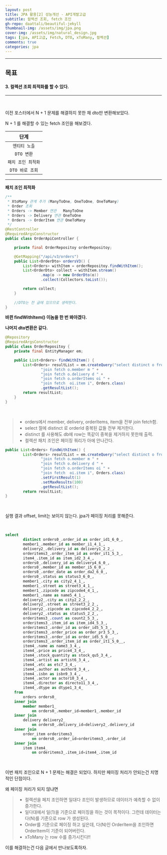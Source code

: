 ```yaml
---
layout: post
title: JPA 활용[2] 성능개선 - API개발고급
subtitle: 컬렉션 조회, fetch 조인
gh-repo: daattali/beautiful-jekyll
thumbnail-img: /assets/img/jpa.png
cover-img: /assets/img/natural_design.jpg
tags: [jpa, API고급, Fetch, DTO, xToMany, 컬렉션]
comments: true
categories: jpa
---
```


___
## 목표

#### 3. 컬렉션 조회 최적화를 할 수 있다.
___

<br/>

이전 포스터에서 N + 1 문제를 해결하지 못한 채 dto만 변환해보았다.

N + 1 를 해결할 수 있는 fetch 조인을 해보겠다.

| 단계 |
|:---:|
| `엔티티 노출` |
| `DTO 변환` |
| `패치 조인 최적화` |
| `DTO 바로 조회` |

___

__패치 조인 최적화__

~~~java
/**
 * XtoMany 관계 추가 (ManyToOne, OneToOne, OneToMany)
 * Order 조회
 * Orders -> Member 연관   ManyToOne
 * Orders -> Delivery 연관 OneToOne
 * Orders -> OrderItem 연관 OneToMany
 */
@RestController
@RequiredArgsConstructor
public class OrderApiController {

    private final OrderRepositoy orderRepositoy;

    @GetMapping("/api/v3/orders")
    public List<OrderDto> ordersV3() {
        List<Orders> withItem = orderRepositoy.findWithItem();
        List<OrderDto> collect = withItem.stream()
                .map(o -> new OrderDto(o))
                .collect(Collectors.toList());

        return collect;
    }
    
    //DTO는 전 글에 있으므로 생략한다.
}
~~~

<strong>바뀐 findWithItem() 이놈을 한 번 봐야겠다. 

나머지 dto변환은 같다.</strong>

~~~java
@Repository
@RequiredArgsConstructor
public class OrderRepositoy {
    private final EntityManager em;

    public List<Orders> findWithItem() {
        List<Orders> resultList = em.createQuery("select distinct o from Orders o " +       //jpa에서 distinct는 orderId를 중복제거함. 근데 db는 raw 한 줄이 똑같아야해서 결과 똑같음.
                "join fetch o.member m " +                                                  // 1:다(컬렉션) 패치 조인을 하는 순간 페이징 쿼리가 아에 안나감 = 페이징 처리 불가, 일대다 패치조인해도 페이징은 안됨., 컬랙션 패치조인은 딱 하나만 사용한다.
                "join fetch o.delivery d " +
                "join fetch o.orderItems oi " +
                "join fetch  oi.item i", Orders.class)
                .getResultList();
        return resultList;
    }
}
~~~

<br/>

> - orders에서 member, delivery, orderItems, item을 전부 join fetch함.
> - select 절에 distinct 로 orderId 중복된 값들 전부 제거한다.
> - distinct 를 사용해도 db에 row는 똑같이 중복을 제거하지 못한채 출력.
> - 컬렉션 패치 조인은 페이징 쿼리가 아에 안나간다.

~~~java
public List<Orders> findWithItem() {
        List<Orders> resultList = em.createQuery("select distinct o from Orders o " +       
                "join fetch o.member m " +                                                  
                "join fetch o.delivery d " +
                "join fetch o.orderItems oi " +
                "join fetch  oi.item i", Orders.class)
                .setFirstResult(1)
                .setMaxResults(100)
                .getResultList();
        return resultList;
}
~~~

<br/>

실행 결과 offset, limit는 보이지 않는다. jpa가 페이징 처리를 못해준다.

<br/>

~~~sql
select
        distinct orders0_.order_id as order_id1_6_0_,
        member1_.member_id as member_i1_4_1_,
        delivery2_.delivery_id as delivery1_2_2_,
        orderitems3_.order_item_id as order_it1_5_3_,
        item4_.item_id as item_id2_3_4_,
        orders0_.delivery_id as delivery4_6_0_,
        orders0_.member_id as member_i5_6_0_,
        orders0_.order_date as order_da2_6_0_,
        orders0_.status as status3_6_0_,
        member1_.city as city2_4_1_,
        member1_.street as street3_4_1_,
        member1_.zipcode as zipcode4_4_1_,
        member1_.name as name5_4_1_,
        delivery2_.city as city2_2_2_,
        delivery2_.street as street3_2_2_,
        delivery2_.zipcode as zipcode4_2_2_,
        delivery2_.status as status5_2_2_,
        orderitems3_.count as count2_5_3_,
        orderitems3_.item_id as item_id4_5_3_,
        orderitems3_.order_id as order_id5_5_3_,
        orderitems3_.order_price as order_pr3_5_3_,
        orderitems3_.order_id as order_id5_5_0__,
        orderitems3_.order_item_id as order_it1_5_0__,
        item4_.name as name3_3_4_,
        item4_.price as price4_3_4_,
        item4_.stock_quantity as stock_qu5_3_4_,
        item4_.artist as artist6_3_4_,
        item4_.etc as etc7_3_4_,
        item4_.author as author8_3_4_,
        item4_.isbn as isbn9_3_4_,
        item4_.actor as actor10_3_4_,
        item4_.director as directo11_3_4_,
        item4_.dtype as dtype1_3_4_ 
    from
        orders orders0_ 
    inner join
        member member1_ 
            on orders0_.member_id=member1_.member_id 
    inner join
        delivery delivery2_ 
            on orders0_.delivery_id=delivery2_.delivery_id 
    inner join
        order_item orderitems3_ 
            on orders0_.order_id=orderitems3_.order_id 
    inner join
        item item4_ 
            on orderitems3_.item_id=item4_.item_id
~~~

<br/>

이번 패치 조인으로 N + 1 문제는 해결은 되었다. 하지만 페이징 처리가 안되는건 치명적인 단점이다.

왜 페이징 처리가 되지 않냐면 

> - 컬렉션을 페치 조인하면 일대다 조인이 발생하므로 데이터가 예측할 수 없이 증가한다.
> - 일다대에서 일(1)을 기준으로 페이징을 하는 것이 목적이다. 그런데 데이터는 다(N)를 기준으로 row 가 생성된다.
> - Order를 기준으로 페이징 하고 싶은데, 다(N)인 OrderItem을 조인하면 OrderItem이 기준이 되어버린다.
> - xToMany 는 row 수를 증가시킨다!!

이를 해결하는건 다음 글에서 만나보도록하자.